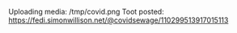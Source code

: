 Uploading media: /tmp/covid.png
Toot posted: https://fedi.simonwillison.net/@covidsewage/110299513917015113
